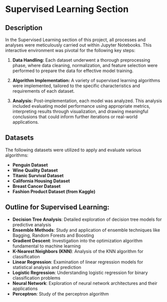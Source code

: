 # Supervised Learning Section
## Description

In the Supervised Learning section of this project, all processes and analyses were meticulously carried out within Jupyter Notebooks. This interactive environment was pivotal for the following key steps:

1. **Data Handling:** Each dataset underwent a thorough preprocessing phase, where data cleaning, normalization, and feature selection were performed to prepare the data for effective model training.

2. **Algorithm Implementation:** A variety of supervised learning algorithms were implemented, tailored to the specific characteristics and requirements of each dataset. 

3. **Analysis:** Post-implementation, each model was analyzed. This analysis included evaluating model performance using appropriate metrics, interpreting results through visualization, and drawing meaningful conclusions that could inform further iterations or real-world applications.

## Datasets
The following datasets were utilized to apply and evaluate various algorithms:
- **Penguin Dataset** 
- **Wine Quality Dataset** 
- **Titanic Survival Dataset** 
- **California Housing Dataset**
- **Breast Cancer Dataset** 
- **Fashion Product Dataset (from Kaggle)**

## Outline for Supervised Learning:
- **Decision Tree Analysis**: Detailed exploration of decision tree models for predictive analysis
- **Ensemble Methods**: Study and application of ensemble techniques like Bagging, Random Forests and Boosting
- **Gradient Descent**: Investigation into the optimization algorithm fundamental to machine learning
- **K-Nearest Neighbors (KNN)**: Analysis of the KNN algorithm for classification
- **Linear Regression**: Examination of linear regression models for statistical analysis and prediction
- **Logistic Regression**: Understanding logistic regression for binary classification problems
- **Neural Network**: Exploration of neural network architectures and their applications
- **Perceptron**: Study of the perceptron algorithm




